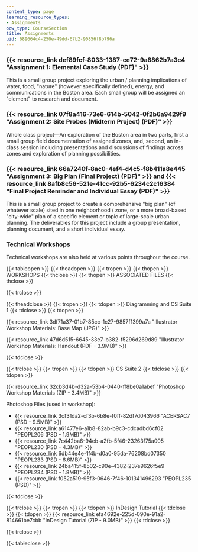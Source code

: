 ```yaml
---
content_type: page
learning_resource_types:
- Assignments
ocw_type: CourseSection
title: Assignments
uid: 689664c4-250e-49dd-67b2-90856f8b796a
---
```


### {{< resource_link def89fcf-8033-1387-ce72-9a8862b7a3c4 "Assignment 1: Elemental Case Study (PDF)" >}}

This is a small group project exploring the urban / planning implications of water, food, "nature" (however specifically defined), energy, and communications in the Boston area. Each small group will be assigned an "element" to research and document.

### {{< resource_link 07f8a416-73e6-614b-5042-0f2b6a9429f9 "Assignment 2: Site Probes (Midterm Project) (PDF)" >}}

Whole class project—An exploration of the Boston area in two parts, first a small group field documentation of assigned zones, and, second, an in-class session including presentations and discussions of findings across zones and exploration of planning possibilities.

### {{< resource_link 66a7240f-8ac0-4ef4-d4c5-f8b411a8e445 "Assignment 3: Big Plan (Final Project) (PDF)" >}} and {{< resource_link 8afb8c56-521e-41cc-92b5-6234c2c16384 "Final Project Reminder and Individual Essay (PDF)" >}}

This is a small group project to create a comprehensive "big plan" (of whatever scale) sited in one neighborhood / zone, or a more broad-based "city-wide" plan of a specific element or topic of large-scale urban planning. The deliverables for this project include a group presentation, planning document, and a short individual essay.

### Technical Workshops

Technical workshops are also held at various points throughout the course.

{{< tableopen >}}
{{< theadopen >}}
{{< tropen >}}
{{< thopen >}}
WORKSHOPS
{{< thclose >}}
{{< thopen >}}
ASSOCIATED FILES
{{< thclose >}}

{{< trclose >}}

{{< theadclose >}}
{{< tropen >}}
{{< tdopen >}}
Diagramming and CS Suite 1
{{< tdclose >}}
{{< tdopen >}}


{{< resource_link 3df71a37-01b7-85cc-1c27-9857f1399a7a "Illustrator Workshop Materials: Base Map (JPG)" >}}

{{< resource_link 47d6d515-6645-33e7-b382-f5296d269d89 "Illustrator Workshop Materials: Handout (PDF - 3.9MB)" >}}


{{< tdclose >}}

{{< trclose >}}
{{< tropen >}}
{{< tdopen >}}
CS Suite 2
{{< tdclose >}}
{{< tdopen >}}


{{< resource_link 32cb3d4b-d32a-53b4-0440-ff8be0a1abef "Photoshop Workshop Materials (ZIP - 3.4MB)" >}}

Photoshop Files (used in workshop):

*   {{< resource_link 3cf31da2-cf3b-6b8e-f0ff-82df7d043966 "ACERSAC7 (PSD - 9.5MB)" >}}
*   {{< resource_link a61477e6-a1b8-82ab-b9c3-cdcadbd6cf02 "PEOPL206 (PSD - 1.9MB)" >}}
*   {{< resource_link 7c442ba6-94eb-a2fb-5f46-23263f75a005 "PEOPL230 (PSD - 4.3MB)" >}}
*   {{< resource_link 6db44e4e-1f4b-d0a0-95da-76208bd07350 "PEOPL233 (PSD - 6.6MB)" >}}
*   {{< resource_link 24ba415f-8502-c90e-4382-237e9626f5e9 "PEOPL234 (PSD - 1.8MB)" >}}
*   {{< resource_link f052a519-95f3-0646-7f46-101341496293 "PEOPL235 (PSD)" >}}


{{< tdclose >}}

{{< trclose >}}
{{< tropen >}}
{{< tdopen >}}
InDesign Tutorial
{{< tdclose >}}
{{< tdopen >}}
{{< resource_link efa4692e-225d-090e-91a2-814661be7cbb "InDesign Tutorial (ZIP - 9.0MB)" >}}
{{< tdclose >}}

{{< trclose >}}

{{< tableclose >}}